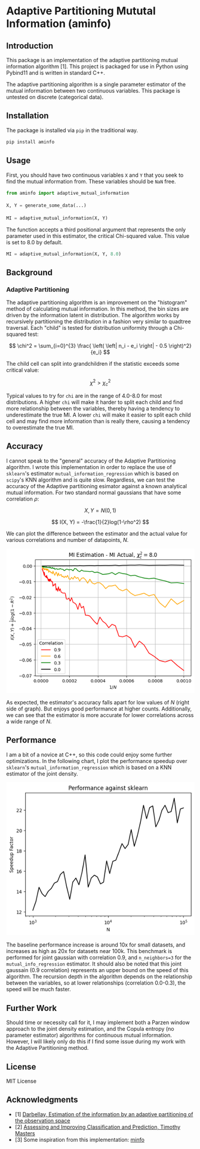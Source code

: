 # Adaptive Partitioning Mututal Information (aminfo)

## Introduction

This package is an implementation of the adaptive partitioning mutual information algorithm [1]. This project is packaged for use in Python using Pybind11 and is written in standard C++. 

The adaptive partitioning algorithm is a single parameter estimator of the mutual information between two continuous variables. This package is untested on discrete (categorical data).

## Installation

The package is installed via `pip` in the traditional way.

```bash
pip install aminfo
```

## Usage

First, you should have two continuous variables `X` and `Y` that you seek to find the mutual information from. These variables should be `NaN` free.
```python
from aminfo import adaptive_mutual_information

X, Y = generate_some_data(...)

MI = adaptive_mutual_information(X, Y)
```

The function accepts a third positional argument that represents the only parameter used in this estimator, the critical Chi-squared value. This value is set to 8.0 by default.

```python
MI = adaptive_mutual_information(X, Y, 8.0)
```

## Background
### Adaptive Partitioning
The adaptive partitioning algorithm is an improvement on the "histogram" method of calculating mutual information. In this method, the bin sizes are driven by the information latent in distribution. The algorithm works by recursively partitioning the distribution in a fashion very similar to quadtree traversal. Each "child" is tested for distribution uniformity through a Chi-squared test:

$$
\chi^2 = \sum_{i=0}^{3} \frac{ \left( \left| n_i - e_i \right| - 0.5 \right)^2}{e_i}
$$

The child cell can split into grandchildren if the statistic exceeds some critical value:

$$
\chi^2 > \chi^2_c
$$

Typical values to try for `chi` are in the range of 4.0-8.0 for most distributions. A higher `chi` will make it harder to split each child and find more relationship between the variables, thereby having a tendency to underestimate the true MI. A lower `chi` will make it easier to split each child cell and may find more information than is really there, causing a tendency to overestimate the true MI. 

## Accuracy

I cannot speak to the "general" accuracy of the Adaptive Partitioning algorithm. I wrote this implementation in order to replace the use of `sklearn`'s estimator `mutual_information_regression` which is based on `scipy`'s KNN algorithm and is quite slow. Regardless, we can test the accuracy of the Adaptive partitioning esimator against a known analytical mutual information. For two standard normal gaussians that have some correlation $\rho$:

$$
X, Y = N(0, 1)
$$

$$
I(X, Y) = -\frac{1}{2}log(1-\rho^2)
$$

We can plot the difference between the estimator and the actual value for various correlations and number of datapoints, $N$.

![Accuracy](img/accuracy.png)

As expected, the estimator's accuracy falls apart for low values of $N$ (right side of graph). But enjoys good performance at higher counts. Additionally, we can see that the estimator is more accurate for lower correlations across a wide range of $N$.

## Performance

I am a bit of a novice at C++, so this code could enjoy some further optimizations. In the following chart, I plot the performance speedup over `sklearn`'s `mutual_information_regression` which is based on a KNN estimator of the joint density. 

![Performance](img/performance.png)

The baseline performance increase is around 10x for small datasets, and increases as high as 20x for datasets near 100k. This benchmark is performed for joint gaussian with correlation 0.9, and `n_neighbors=3` for the `mutual_info_regression` estimator. It should also be noted that this joint gaussain (0.9 correlation) represents an upper bound on the speed of this algorithm. The recursion depth in the algorithm depends on the relationship between the variables, so at lower relationships (correlation 0.0-0.3), the speed will be much faster.

## Further Work

Should time or necessity call for it, I may implement both a Parzen window approach to the joint density estimation, and the Copula entropy (no parameter estimator) algorithms for continuous mutual information. However, I will likely only do this if I find some issue during my work with the Adaptive Partitioning method.

## License

MIT License

## Acknowledgments

- [1] [Darbellay, Estimation of the information by an adaptive partitioning of the observation space](https://ieeexplore.ieee.org/document/761290)
- [2] [Assessing and Improving Classification and Prediction, Timothy Masters](http://www.timothymasters.info/my-technical-books.html)
- [3] Some inspiration from this implementation: [minfo](https://github.com/NeoNeuron/minfo)
